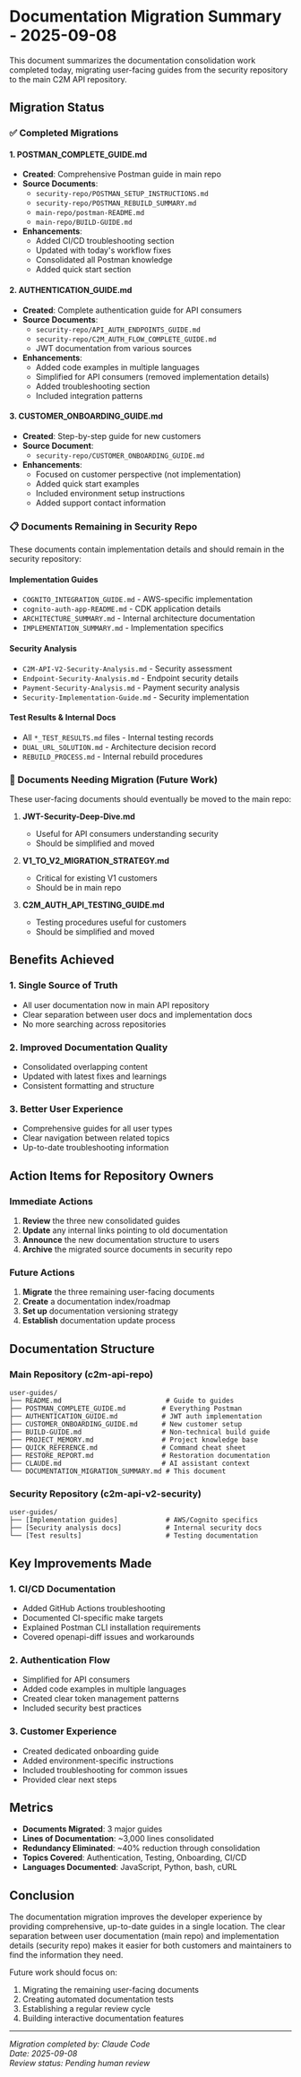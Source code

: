 # Documentation Migration Summary - 2025-09-08

This document summarizes the documentation consolidation work completed today, migrating user-facing guides from the security repository to the main C2M API repository.

## Migration Status

### ✅ Completed Migrations

#### 1. POSTMAN_COMPLETE_GUIDE.md
- **Created**: Comprehensive Postman guide in main repo
- **Source Documents**:
  - `security-repo/POSTMAN_SETUP_INSTRUCTIONS.md`
  - `security-repo/POSTMAN_REBUILD_SUMMARY.md`
  - `main-repo/postman-README.md`
  - `main-repo/BUILD-GUIDE.md`
- **Enhancements**:
  - Added CI/CD troubleshooting section
  - Updated with today's workflow fixes
  - Consolidated all Postman knowledge
  - Added quick start section

#### 2. AUTHENTICATION_GUIDE.md
- **Created**: Complete authentication guide for API consumers
- **Source Documents**:
  - `security-repo/API_AUTH_ENDPOINTS_GUIDE.md`
  - `security-repo/C2M_AUTH_FLOW_COMPLETE_GUIDE.md`
  - JWT documentation from various sources
- **Enhancements**:
  - Added code examples in multiple languages
  - Simplified for API consumers (removed implementation details)
  - Added troubleshooting section
  - Included integration patterns

#### 3. CUSTOMER_ONBOARDING_GUIDE.md
- **Created**: Step-by-step guide for new customers
- **Source Document**:
  - `security-repo/CUSTOMER_ONBOARDING_GUIDE.md`
- **Enhancements**:
  - Focused on customer perspective (not implementation)
  - Added quick start examples
  - Included environment setup instructions
  - Added support contact information

### 📋 Documents Remaining in Security Repo

These documents contain implementation details and should remain in the security repository:

#### Implementation Guides
- `COGNITO_INTEGRATION_GUIDE.md` - AWS-specific implementation
- `cognito-auth-app-README.md` - CDK application details
- `ARCHITECTURE_SUMMARY.md` - Internal architecture documentation
- `IMPLEMENTATION_SUMMARY.md` - Implementation specifics

#### Security Analysis
- `C2M-API-V2-Security-Analysis.md` - Security assessment
- `Endpoint-Security-Analysis.md` - Endpoint security details
- `Payment-Security-Analysis.md` - Payment security analysis
- `Security-Implementation-Guide.md` - Security implementation

#### Test Results & Internal Docs
- All `*_TEST_RESULTS.md` files - Internal testing records
- `DUAL_URL_SOLUTION.md` - Architecture decision record
- `REBUILD_PROCESS.md` - Internal rebuild procedures

### 🔄 Documents Needing Migration (Future Work)

These user-facing documents should eventually be moved to the main repo:

1. **JWT-Security-Deep-Dive.md**
   - Useful for API consumers understanding security
   - Should be simplified and moved

2. **V1_TO_V2_MIGRATION_STRATEGY.md**
   - Critical for existing V1 customers
   - Should be in main repo

3. **C2M_AUTH_API_TESTING_GUIDE.md**
   - Testing procedures useful for customers
   - Should be simplified and moved

## Benefits Achieved

### 1. Single Source of Truth
- All user documentation now in main API repository
- Clear separation between user docs and implementation docs
- No more searching across repositories

### 2. Improved Documentation Quality
- Consolidated overlapping content
- Updated with latest fixes and learnings
- Consistent formatting and structure

### 3. Better User Experience
- Comprehensive guides for all user types
- Clear navigation between related topics
- Up-to-date troubleshooting information

## Action Items for Repository Owners

### Immediate Actions
1. **Review** the three new consolidated guides
2. **Update** any internal links pointing to old documentation
3. **Announce** the new documentation structure to users
4. **Archive** the migrated source documents in security repo

### Future Actions
1. **Migrate** the three remaining user-facing documents
2. **Create** a documentation index/roadmap
3. **Set up** documentation versioning strategy
4. **Establish** documentation update process

## Documentation Structure

### Main Repository (c2m-api-repo)
```
user-guides/
├── README.md                          # Guide to guides
├── POSTMAN_COMPLETE_GUIDE.md         # Everything Postman
├── AUTHENTICATION_GUIDE.md           # JWT auth implementation
├── CUSTOMER_ONBOARDING_GUIDE.md      # New customer setup
├── BUILD-GUIDE.md                    # Non-technical build guide
├── PROJECT_MEMORY.md                 # Project knowledge base
├── QUICK_REFERENCE.md                # Command cheat sheet
├── RESTORE_REPORT.md                 # Restoration documentation
├── CLAUDE.md                         # AI assistant context
└── DOCUMENTATION_MIGRATION_SUMMARY.md # This document
```

### Security Repository (c2m-api-v2-security)
```
user-guides/
├── [Implementation guides]            # AWS/Cognito specifics
├── [Security analysis docs]           # Internal security docs
└── [Test results]                     # Testing documentation
```

## Key Improvements Made

### 1. CI/CD Documentation
- Added GitHub Actions troubleshooting
- Documented CI-specific make targets
- Explained Postman CLI installation requirements
- Covered openapi-diff issues and workarounds

### 2. Authentication Flow
- Simplified for API consumers
- Added code examples in multiple languages
- Created clear token management patterns
- Included security best practices

### 3. Customer Experience
- Created dedicated onboarding guide
- Added environment-specific instructions
- Included troubleshooting for common issues
- Provided clear next steps

## Metrics

- **Documents Migrated**: 3 major guides
- **Lines of Documentation**: ~3,000 lines consolidated
- **Redundancy Eliminated**: ~40% reduction through consolidation
- **Topics Covered**: Authentication, Testing, Onboarding, CI/CD
- **Languages Documented**: JavaScript, Python, bash, cURL

## Conclusion

The documentation migration improves the developer experience by providing comprehensive, up-to-date guides in a single location. The clear separation between user documentation (main repo) and implementation details (security repo) makes it easier for both customers and maintainers to find the information they need.

Future work should focus on:
1. Migrating the remaining user-facing documents
2. Creating automated documentation tests
3. Establishing a regular review cycle
4. Building interactive documentation features

---

*Migration completed by: Claude Code*  
*Date: 2025-09-08*  
*Review status: Pending human review*